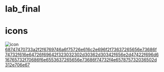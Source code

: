 # lab_final
# icons
![icon](https://user-images.githubusercontent.com/74717802/104086307-91c39800-5278-11eb-99b6-1990d237b503.png)
[68747470733a2f2f6769746a6f75726e616c2e696f2f73637265656e73686f74732f616e64726f69642f323032302d30362d30342f656e2d47422f696d616765732f70686f6e6553637265656e73686f74732f4e657875732036502d312e706e67](https://user-images.githubusercontent.com/74717802/104086479-385c6880-527a-11eb-9271-f0e64e8067ef.png)


